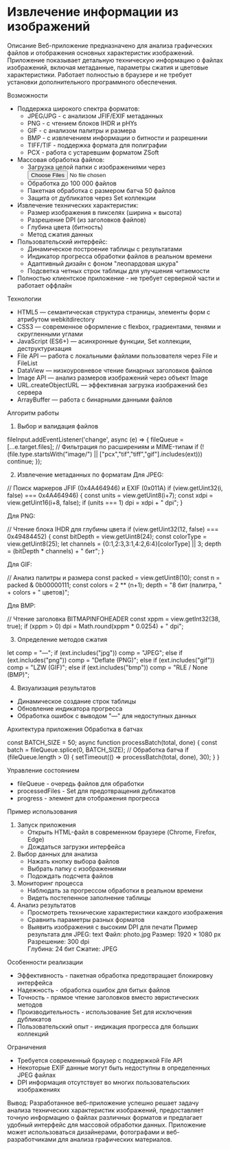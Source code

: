 # Извлечение информации из изображений

Описание
Веб-приложение предназначено для анализа графических файлов и отображения основных характеристик изображений. Приложение показывает детальную техническую информацию о файлах изображений, включая метаданные, параметры сжатия и цветовые характеристики. Работает полностью в браузере и не требует установки дополнительного программного обеспечения.

Возможности
* Поддержка широкого спектра форматов:
    * JPEG/JPG - с анализом JFIF/EXIF метаданных
    * PNG - с чтением блоков IHDR и pHYs
    * GIF - с анализом палитры и размера
    * BMP - с извлечением информации о битности и разрешении
    * TIFF/TIF - поддержка формата для полиграфии
    * PCX - работа с устаревшим форматом ZSoft
* Массовая обработка файлов:
    * Загрузка целой папки с изображениями через <input type="file" webkitdirectory multiple>
    * Обработка до 100 000 файлов
    * Пакетная обработка с размером батча 50 файлов
    * Защита от дубликатов через Set коллекции
* Извлечение технических характеристик:
    * Размер изображения в пикселях (ширина × высота)
    * Разрешение DPI (из заголовков файлов)
    * Глубина цвета (битность)
    * Метод сжатия данных
* Пользовательский интерфейс:
    * Динамическое построение таблицы с результатами
    * Индикатор прогресса обработки файлов в реальном времени
    * Адаптивный дизайн с фоном "леопардовая шкура"
    * Подсветка четных строк таблицы для улучшения читаемости
* Полностью клиентское приложение - не требует серверной части и работает оффлайн

Технологии
* HTML5 — семантическая структура страницы, элементы форм с атрибутом webkitdirectory
* CSS3 — современное оформление с flexbox, градиентами, тенями и скругленными углами
* JavaScript (ES6+) — асинхронные функции, Set коллекции, деструктуризация
* File API — работа с локальными файлами пользователя через File и FileList
* DataView — низкоуровневое чтение бинарных заголовков файлов
* Image API — анализ размеров изображений через объект Image
* URL.createObjectURL — эффективная загрузка изображений без сервера
* ArrayBuffer — работа с бинарными данными файлов

Алгоритм работы
1. Выбор и валидация файлов

fileInput.addEventListener('change', async (e) => {
  fileQueue = [...e.target.files];
  // Фильтрация по расширениям и MIME-типам
  if (!(file.type.startsWith("image/") || ["pcx","tif","tiff","gif"].includes(ext))) continue;
});


2. Извлечение метаданных по форматам
Для JPEG:

// Поиск маркеров JFIF (0x4A464946) и EXIF (0x011A)
if (view.getUint32(i, false) === 0x4A464946) {
  const units = view.getUint8(i+7);
  const xdpi = view.getUint16(i+8, false);
  if (units === 1) dpi = xdpi + " dpi";
}


Для PNG:

// Чтение блока IHDR для глубины цвета
if (view.getUint32(12, false) === 0x49484452) {
  const bitDepth = view.getUint8(24);
  const colorType = view.getUint8(25);
  let channels = {0:1,2:3,3:1,4:2,6:4}[colorType] || 3;
  depth = (bitDepth * channels) + " бит";
}


Для GIF:

// Анализ палитры и размера
const packed = view.getUint8(10);
const n = packed & 0b00000111;
const colors = 2 ** (n+1);
depth = "8 бит (палитра, " + colors + " цветов)";


Для BMP:

// Чтение заголовка BITMAPINFOHEADER
const xppm = view.getInt32(38, true);
if (xppm > 0) dpi = Math.round(xppm * 0.0254) + " dpi";


3. Определение методов сжатия

let comp = "—";
if (ext.includes("jpg")) comp = "JPEG";
else if (ext.includes("png")) comp = "Deflate (PNG)";
else if (ext.includes("gif")) comp = "LZW (GIF)";
else if (ext.includes("bmp")) comp = "RLE / None (BMP)";


4. Визуализация результатов
* Динамическое создание строк таблицы
* Обновление индикатора прогресса
* Обработка ошибок с выводом "—" для недоступных данных

Архитектура приложения
Обработка в батчах

const BATCH_SIZE = 50;
async function processBatch(total, done) {
  const batch = fileQueue.splice(0, BATCH_SIZE);
  // Обработка батча
  if (fileQueue.length > 0) {
    setTimeout(() => processBatch(total, done), 30);
  }
}


Управление состоянием
* fileQueue - очередь файлов для обработки
* processedFiles - Set для предотвращения дубликатов
* progress - элемент для отображения прогресса

Пример использования
1. Запуск приложения
    * Открыть HTML-файл в современном браузере (Chrome, Firefox, Edge)
    * Дождаться загрузки интерфейса
2. Выбор данных для анализа
    * Нажать кнопку выбора файлов
    * Выбрать папку с изображениями
    * Подождать подсчета файлов
3. Мониторинг процесса
    * Наблюдать за прогрессом обработки в реальном времени
    * Видеть постепенное заполнение таблицы
4. Анализ результатов
    * Просмотреть технические характеристики каждого изображения
    * Сравнить параметры разных форматов
    * Выявить изображения с высоким DPI для печати
Пример результата для JPEG:
text
Файл: photo.jpg
Размер: 1920 × 1080 px
Разрешение: 300 dpi  
Глубина: 24 бит
Сжатие: JPEG



Особенности реализации
* Эффективность - пакетная обработка предотвращает блокировку интерфейса
* Надежность - обработка ошибок для битых файлов
* Точность - прямое чтение заголовков вместо эвристических методов
* Производительность - использование Set для исключения дубликатов
* Пользовательский опыт - индикация прогресса для больших коллекций

Ограничения
* Требуется современный браузер с поддержкой File API
* Некоторые EXIF данные могут быть недоступны в определенных JPEG файлах
* DPI информация отсутствует во многих пользовательских изображениях

Вывод: Разработанное веб-приложение успешно решает задачу анализа технических характеристик изображений, предоставляет точную информацию о файлах различных форматов и предлагает удобный интерфейс для массовой обработки данных. Приложение может использоваться дизайнерами, фотографами и веб-разработчиками для анализа графических материалов.
